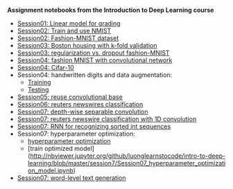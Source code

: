 **Assignment notebooks from the Introduction to Deep Learning course**
* [Session01: Linear model for grading](http://nbviewer.jupyter.org/github/luonglearnstocode/intro-to-deep-learning/blob/master/session1/Session1-linear-model-for-grading.ipynb)
* [Session02: Train and use NMIST](http://nbviewer.jupyter.org/github/luonglearnstocode/intro-to-deep-learning/blob/master/session2/Session02-Train-and-use-MNIST.ipynb)
* [Session02: Fashion-MNIST dataset](http://nbviewer.jupyter.org/github/luonglearnstocode/intro-to-deep-learning/blob/master/session2/Session02-Fashion-MNIST-dataset.ipynb)
* [Session03: Boston housing with k-fold validation](http://nbviewer.jupyter.org/github/luonglearnstocode/intro-to-deep-learning/blob/master/session3/Session3-Boston-housing-with-k-fold-validation.ipynb)
* [Session03: regularization vs. dropout fashion-MNIST](http://nbviewer.jupyter.org/github/luonglearnstocode/intro-to-deep-learning/blob/master/session3/Session3-regularization-vs-dropout-fashion-MNIST.ipynb)
* [Session04: fashion MNIST with convolutional network](http://nbviewer.jupyter.org/github/luonglearnstocode/intro-to-deep-learning/blob/master/session4/Session04-fashion-MNIST-with-convolutional-network.ipynb)
* [Session04: Cifar-10](http://nbviewer.jupyter.org/github/luonglearnstocode/intro-to-deep-learning/blob/master/session4/Session04-cifar10.ipynb)
* Session04: handwritten digits and data augmentation:
	* [Training](http://nbviewer.jupyter.org/github/luonglearnstocode/intro-to-deep-learning/blob/master/session4/Session04-handwritten-digits-and-data-augmentation-training.ipynb)
	* [Testing](http://nbviewer.jupyter.org/github/luonglearnstocode/intro-to-deep-learning/blob/master/session4/Session04-handwritten-digits-and-data-augmentation-testing.ipynb)
* [Session05: reuse convolutional base](http://nbviewer.jupyter.org/github/luonglearnstocode/intro-to-deep-learning/blob/master/session5/Session05-reuse-convolutional-base.ipynb)
* [Session06: reuters newswires classification](http://nbviewer.jupyter.org/github/luonglearnstocode/intro-to-deep-learning/blob/master/session6/Session06_reuters_newswires_classification.ipynb)
* [Session07: depth-wise separable convolution](http://nbviewer.jupyter.org/github/luonglearnstocode/intro-to-deep-learning/blob/master/session7/Session07_depth_wise_separable_convolution.ipynb)
* [Session07: reuters newswire classification with 1D convolution](http://nbviewer.jupyter.org/github/luonglearnstocode/intro-to-deep-learning/blob/master/session7/Session07-reuters-newswires-classification-with-1D-convolution.ipynb)
* [Session07: RNN for recognizing sorted int sequences](http://nbviewer.jupyter.org/github/luonglearnstocode/intro-to-deep-learning/blob/master/session7/Session07_RNN_for_recognizing_sorted_int_sequences.ipynb)
* Session07: hyperparameter optimization:
	* [hyperparameter optimization](http://nbviewer.jupyter.org/github/luonglearnstocode/intro-to-deep-learning/blob/master/session7/Session07-hyperparameter-optimization.ipynb)
	* [train optimized model]
	(http://nbviewer.jupyter.org/github/luonglearnstocode/intro-to-deep-learning/blob/master/session7/Session07_hyperparameter_optimization_model.ipynb)
* [Session07: word-level text generation](http://nbviewer.jupyter.org/github/luonglearnstocode/intro-to-deep-learning/blob/master/session7/Session07_word_level_text_generation.ipynb)